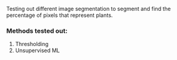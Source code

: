 Testing out different image segmentation to segment and find the percentage of pixels that represent plants.

### Methods tested out:
1) Thresholding
2) Unsupervised ML

